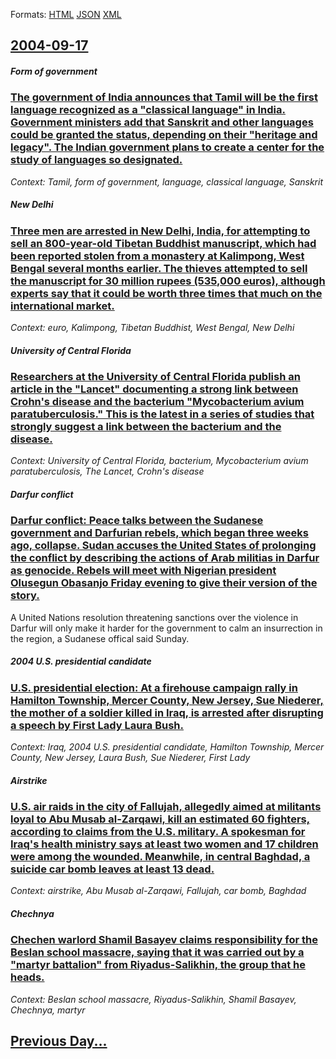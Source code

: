 
Formats: [HTML](2004/09/17/index.html)  [JSON](2004/09/17/index.json)  [XML](2004/09/17/index.xml)  

## [2004-09-17](/news/2004/09/17/index.md)

##### Form of government
### [ The government of India announces that Tamil will be the first language recognized as a "classical language" in India. Government ministers add that Sanskrit and other languages could be granted the status, depending on their "heritage and legacy". The Indian government plans to create a center for the study of languages so designated. ](/news/2004/09/17/the-government-of-india-announces-that-tamil-will-be-the-first-language-recognized-as-a-classical-language-in-india-government-ministers.md)
_Context: Tamil, form of government, language, classical language, Sanskrit_

##### New Delhi
### [ Three men are arrested in New Delhi, India, for attempting to sell an 800-year-old Tibetan Buddhist manuscript, which had been reported stolen from a monastery at Kalimpong, West Bengal several months earlier. The thieves attempted to sell the manuscript for 30 million rupees (535,000 euros), although experts say that it could be worth three times that much on the international market. ](/news/2004/09/17/three-men-are-arrested-in-new-delhi-india-for-attempting-to-sell-an-800-year-old-tibetan-buddhist-manuscript-which-had-been-reported-sto.md)
_Context: euro, Kalimpong, Tibetan Buddhist, West Bengal, New Delhi_

##### University of Central Florida
### [ Researchers at the University of Central Florida publish an article in the "Lancet" documenting a strong link between Crohn's disease and the bacterium "Mycobacterium avium paratuberculosis." This is the latest in a series of studies that strongly suggest a link between the bacterium and the disease. ](/news/2004/09/17/researchers-at-the-university-of-central-florida-publish-an-article-in-the-lancet-documenting-a-strong-link-between-crohn-s-disease-and-t.md)
_Context: University of Central Florida, bacterium, Mycobacterium avium paratuberculosis, The Lancet, Crohn's disease_

##### Darfur conflict
### [ Darfur conflict: Peace talks between the Sudanese government and Darfurian rebels, which began three weeks ago, collapse. Sudan accuses the United States of prolonging the conflict by describing the actions of Arab militias in Darfur as genocide. Rebels will meet with Nigerian president Olusegun Obasanjo Friday evening to give their version of the story. ](/news/2004/09/17/darfur-conflict-peace-talks-between-the-sudanese-government-and-darfurian-rebels-which-began-three-weeks-ago-collapse-sudan-accuses-the.md)
A United Nations resolution threatening sanctions over the violence in Darfur will only make it harder for the government to calm an insurrection in the region, a Sudanese offical said Sunday.

##### 2004 U.S. presidential candidate
### [ U.S. presidential election: At a firehouse campaign rally in Hamilton Township, Mercer County, New Jersey, Sue Niederer, the mother of a soldier killed in Iraq, is arrested after disrupting a speech by First Lady Laura Bush. ](/news/2004/09/17/u-s-presidential-election-at-a-firehouse-campaign-rally-in-hamilton-township-mercer-county-new-jersey-sue-niederer-the-mother-of-a-so.md)
_Context: Iraq, 2004 U.S. presidential candidate, Hamilton Township, Mercer County, New Jersey, Laura Bush, Sue Niederer, First Lady_

##### Airstrike
### [ U.S. air raids in the city of Fallujah, allegedly aimed at militants loyal to Abu Musab al-Zarqawi, kill an estimated 60 fighters, according to claims from the U.S. military. A spokesman for Iraq's health ministry says at least two women and 17 children were among the wounded. Meanwhile, in central Baghdad, a suicide car bomb leaves at least 13 dead. ](/news/2004/09/17/u-s-air-raids-in-the-city-of-fallujah-allegedly-aimed-at-militants-loyal-to-abu-musab-al-zarqawi-kill-an-estimated-60-fighters-accordin.md)
_Context: airstrike, Abu Musab al-Zarqawi, Fallujah, car bomb, Baghdad_

##### Chechnya
### [ Chechen warlord Shamil Basayev claims responsibility for the Beslan school massacre, saying that it was carried out by a "martyr battalion" from Riyadus-Salikhin, the group that he heads. ](/news/2004/09/17/chechen-warlord-shamil-basayev-claims-responsibility-for-the-beslan-school-massacre-saying-that-it-was-carried-out-by-a-martyr-battalion.md)
_Context: Beslan school massacre, Riyadus-Salikhin, Shamil Basayev, Chechnya, martyr_

## [Previous Day...](/news/2004/09/16/index.md)

